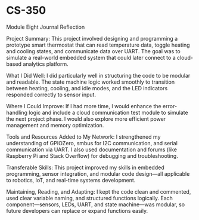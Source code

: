 # CS-350

Module Eight Journal Reflection

Project Summary:
This project involved designing and programming a prototype smart thermostat that can read temperature data, toggle heating and cooling states,
and communicate data over UART. The goal was to simulate a real-world embedded system that could later connect to a cloud-based analytics platform.

What I Did Well:
I did particularly well in structuring the code to be modular and readable. The state machine logic worked smoothly to transition between heating, cooling, 
and idle modes, and the LED indicators responded correctly to sensor input.

Where I Could Improve:
If I had more time, I would enhance the error-handling logic and include a cloud communication test module to simulate the next project phase. 
I would also explore more efficient power management and memory optimization.

Tools and Resources Added to My Network:
I strengthened my understanding of GPIOZero, smbus for I2C communication, and serial communication via UART. 
I also used documentation and forums (like Raspberry Pi and Stack Overflow) for debugging and troubleshooting.

Transferable Skills:
This project improved my skills in embedded programming, sensor integration, and modular code design—all applicable to robotics, IoT, and real-time systems development.

Maintaining, Reading, and Adapting:
I kept the code clean and commented, used clear variable naming, and structured functions logically. Each component—sensors, LEDs, UART, and state machine—was modular, 
so future developers can replace or expand functions easily.
